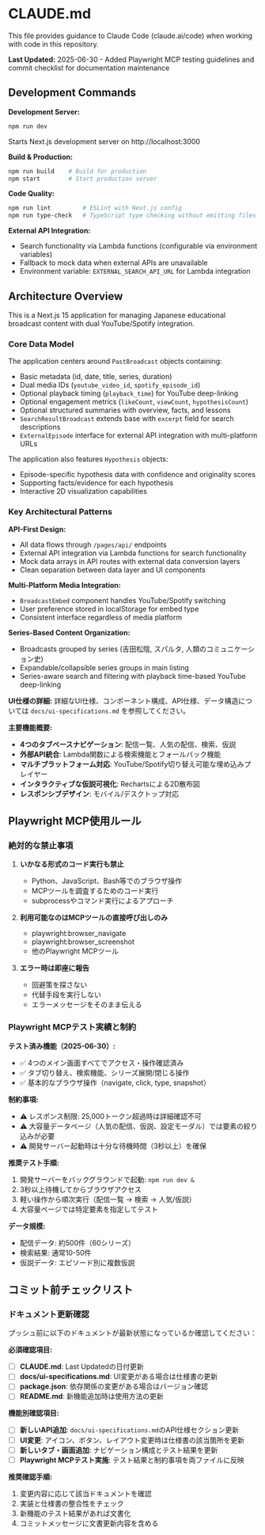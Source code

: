 # CLAUDE.md

This file provides guidance to Claude Code (claude.ai/code) when working with code in this repository.

**Last Updated:** 2025-06-30 - Added Playwright MCP testing guidelines and commit checklist for documentation maintenance

## Development Commands

**Development Server:**
```bash
npm run dev
```
Starts Next.js development server on http://localhost:3000

**Build & Production:**
```bash
npm run build    # Build for production
npm start        # Start production server
```

**Code Quality:**
```bash
npm run lint         # ESLint with Next.js config
npm run type-check   # TypeScript type checking without emitting files
```

**External API Integration:**
- Search functionality via Lambda functions (configurable via environment variables)
- Fallback to mock data when external APIs are unavailable
- Environment variable: `EXTERNAL_SEARCH_API_URL` for Lambda integration

## Architecture Overview

This is a Next.js 15 application for managing Japanese educational broadcast content with dual YouTube/Spotify integration.

### Core Data Model
The application centers around `PastBroadcast` objects containing:
- Basic metadata (id, date, title, series, duration)
- Dual media IDs (`youtube_video_id`, `spotify_episode_id`)
- Optional playback timing (`playback_time`) for YouTube deep-linking
- Optional engagement metrics (`likeCount`, `viewCount`, `hypothesisCount`)
- Optional structured summaries with overview, facts, and lessons
- `SearchResultBroadcast` extends base with `excerpt` field for search descriptions
- `ExternalEpisode` interface for external API integration with multi-platform URLs

The application also features `Hypothesis` objects:
- Episode-specific hypothesis data with confidence and originality scores
- Supporting facts/evidence for each hypothesis
- Interactive 2D visualization capabilities

### Key Architectural Patterns

**API-First Design:**
- All data flows through `/pages/api/` endpoints
- External API integration via Lambda functions for search functionality
- Mock data arrays in API routes with external data conversion layers
- Clean separation between data layer and UI components

**Multi-Platform Media Integration:**
- `BroadcastEmbed` component handles YouTube/Spotify switching
- User preference stored in localStorage for embed type
- Consistent interface regardless of media platform

**Series-Based Content Organization:**
- Broadcasts grouped by series (吉田松陰, スパルタ, 人類のコミュニケーション史)
- Expandable/collapsible series groups in main listing
- Series-aware search and filtering with playback time-based YouTube deep-linking

**UI仕様の詳細:**
詳細なUI仕様、コンポーネント構成、API仕様、データ構造については `docs/ui-specifications.md` を参照してください。

**主要機能概要:**
- **4つのタブベースナビゲーション**: 配信一覧、人気の配信、検索、仮説
- **外部API統合**: Lambda関数による検索機能とフォールバック機能
- **マルチプラットフォーム対応**: YouTube/Spotify切り替え可能な埋め込みプレイヤー
- **インタラクティブな仮説可視化**: Rechartsによる2D散布図
- **レスポンシブデザイン**: モバイル/デスクトップ対応

## Playwright MCP使用ルール

### 絶対的な禁止事項

1. **いかなる形式のコード実行も禁止**

   - Python、JavaScript、Bash等でのブラウザ操作
   - MCPツールを調査するためのコード実行
   - subprocessやコマンド実行によるアプローチ

2. **利用可能なのはMCPツールの直接呼び出しのみ**

   - playwright:browser_navigate
   - playwright:browser_screenshot
   - 他のPlaywright MCPツール

3. **エラー時は即座に報告**
   - 回避策を探さない
   - 代替手段を実行しない
   - エラーメッセージをそのまま伝える

### Playwright MCPテスト実績と制約

**テスト済み機能（2025-06-30）:**
- ✅ 4つのメイン画面すべてでアクセス・操作確認済み
- ✅ タブ切り替え、検索機能、シリーズ展開/閉じる操作
- ✅ 基本的なブラウザ操作（navigate, click, type, snapshot）

**制約事項:**
- ⚠️ レスポンス制限: 25,000トークン超過時は詳細確認不可
- ⚠️ 大容量データページ（人気の配信、仮説、設定モーダル）では要素の絞り込みが必要
- ⚠️ 開発サーバー起動時は十分な待機時間（3秒以上）を確保

**推奨テスト手順:**
1. 開発サーバーをバックグラウンドで起動: `npm run dev &`
2. 3秒以上待機してからブラウザアクセス
3. 軽い操作から順次実行（配信一覧 → 検索 → 人気/仮説）
4. 大容量ページでは特定要素を指定してテスト

**データ規模:**
- 配信データ: 約500件（60シリーズ）
- 検索結果: 通常10-50件
- 仮説データ: エピソード別に複数仮説

## コミット前チェックリスト

### ドキュメント更新確認
プッシュ前に以下のドキュメントが最新状態になっているか確認してください：

**必須確認項目:**
- [ ] **CLAUDE.md**: Last Updatedの日付更新
- [ ] **docs/ui-specifications.md**: UI変更がある場合は仕様書の更新
- [ ] **package.json**: 依存関係の変更がある場合はバージョン確認
- [ ] **README.md**: 新機能追加時は使用方法の更新

**機能別確認項目:**
- [ ] **新しいAPI追加**: `docs/ui-specifications.md`のAPI仕様セクション更新
- [ ] **UI変更**: アイコン、ボタン、レイアウト変更時は仕様書の該当箇所を更新
- [ ] **新しいタブ・画面追加**: ナビゲーション構成とテスト結果を更新
- [ ] **Playwright MCPテスト実施**: テスト結果と制約事項を両ファイルに反映

**推奨確認手順:**
1. 変更内容に応じて該当ドキュメントを確認
2. 実装と仕様書の整合性をチェック
3. 新機能のテスト結果があれば文書化
4. コミットメッセージに文書更新内容を含める